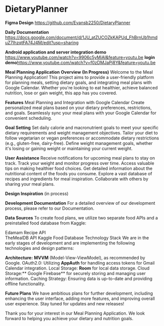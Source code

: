 # DietaryPlanner
**Figma Design**
[https://github.com/Evansb2250/DietaryPlanner
](https://www.figma.com/file/mTe7GvDXVbUgLJ1OkigTrZ/Nutrition-App-(Samuel-Version)?type=design&node-id=502-4223&mode=design&t=ZCbC5VHqSQbPbFwX-0)

**Daily Documentation**
https://docs.google.com/document/d/1JU_atZUCOZkKAPUd_FhBrnUb1hmduZ7IhzqtFA74J4M/edit?usp=sharing


**Android application and server integration demo** https://www.youtube.com/watch?v=9906c5yMiAI&feature=youtu.be
**login demo**https://www.youtube.com/watch?v=f0zDMJaPj8Y&feature=youtu.be


**Meal Planning Application**
**Overview**     **(In Progress)**
Welcome to the Meal Planning Application! This project aims to provide a user-friendly platform for planning meals, setting dietary goals, and integrating meal plans with Google Calendar. Whether you're looking to eat healthier, achieve balanced nutrition, lose or gain weight, this app has you covered.

**Features**
Meal Planning and Integration with Google Calendar
Create personalized meal plans based on your dietary preferences, restrictions, and goals.
Seamlessly sync your meal plans with your Google Calendar for convenient scheduling.

**Goal Setting**
Set daily calorie and macronutrient goals to meet your specific dietary requirements and weight management objectives.
Tailor your diet to follow vegetarian or vegan preferences or accommodate dietary restrictions (e.g., gluten-free, dairy-free).
Define weight management goals, whether it's losing or gaining weight or maintaining your current weight.

**User Assistance**
Receive notifications for upcoming meal plans to stay on track.
Track your weight and monitor progress over time.
Access valuable tips on making healthier food choices.
Get detailed information about the nutritional content of the foods you consume.
Explore a vast database of recipes and ingredients for meal inspiration.
Collaborate with others by sharing your meal plans.

**Design Inspiration**
(in process)

**Development Documentation**
For a detailed overview of our development process, please refer to our Documentation.

**Data Sources**
To create food plans, we utilize two separate food APIs and a preinstalled food database from Kaggle:

Edamam Recipe API  
TheMealDB API
Kaggle Food Database
Technology Stack
We are in the early stages of development and are implementing the following technologies and design patterns:

**Architecture:**
**MVVM** (Model-View-ViewModel), as recommended by Google.
OAuth2.0: Utilizing **AppAuth** for handling access tokens for Gmail Calendar integration.
Local Storage: **Room** for local data storage.
Cloud Storage:** Google Firebase** for securely storing and managing user information.
Caching Strategy: Ensuring data is up-to-date and providing offline functionality.

**Future Plans**
We have ambitious plans for further development, including enhancing the user interface, adding more features, and improving overall user experience. Stay tuned for updates and new releases!

Thank you for your interest in our Meal Planning Application. We look forward to helping you achieve your dietary and nutrition goals.

